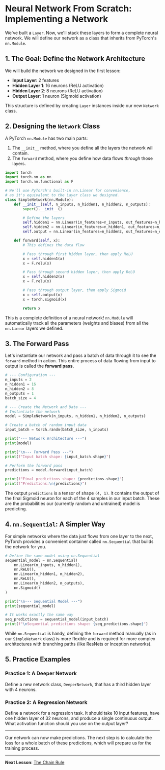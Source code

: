 # Neural Network From Scratch: Implementing a Network

We've built a `Layer`. Now, we'll stack these layers to form a complete neural network. We will define our network as a class that inherits from PyTorch's `nn.Module`.

## 1. The Goal: Define the Network Architecture

We will build the network we designed in the first lesson:
- **Input Layer**: 2 features
- **Hidden Layer 1**: 16 neurons (ReLU activation)
- **Hidden Layer 2**: 8 neurons (ReLU activation)
- **Output Layer**: 1 neuron (Sigmoid activation)

This structure is defined by creating `Layer` instances inside our new `Network` class.

## 2. Designing the `Network` Class

A PyTorch `nn.Module` has two main parts:
1.  The `__init__` method, where you define all the layers the network will contain.
2.  The `forward` method, where you define how data flows *through* those layers.

```python
import torch
import torch.nn as nn
import torch.nn.functional as F

# We'll use PyTorch's built-in nn.Linear for convenience,
# as it's equivalent to the Layer class we designed.
class SimpleNetwork(nn.Module):
    def __init__(self, n_inputs, n_hidden1, n_hidden2, n_outputs):
        super().__init__()

        # Define the layers
        self.hidden1 = nn.Linear(in_features=n_inputs, out_features=n_hidden1)
        self.hidden2 = nn.Linear(in_features=n_hidden1, out_features=n_hidden2)
        self.output = nn.Linear(in_features=n_hidden2, out_features=n_outputs)

    def forward(self, x):
        # This defines the data flow

        # Pass through first hidden layer, then apply ReLU
        x = self.hidden1(x)
        x = F.relu(x)

        # Pass through second hidden layer, then apply ReLU
        x = self.hidden2(x)
        x = F.relu(x)

        # Pass through output layer, then apply Sigmoid
        x = self.output(x)
        x = torch.sigmoid(x)

        return x
```

This is a complete definition of a neural network! `nn.Module` will automatically track all the parameters (weights and biases) from all the `nn.Linear` layers we defined.

## 3. The Forward Pass

Let's instantiate our network and pass a batch of data through it to see the `forward` method in action. This entire process of data flowing from input to output is called the **forward pass**.

```python
# --- Configuration ---
n_inputs = 2
n_hidden1 = 16
n_hidden2 = 8
n_outputs = 1
batch_size = 4

# --- Create the Network and Data ---
# Instantiate the network
model = SimpleNetwork(n_inputs, n_hidden1, n_hidden2, n_outputs)

# Create a batch of random input data
input_batch = torch.randn(batch_size, n_inputs)

print("--- Network Architecture ---")
print(model)

print("\n--- Forward Pass ---")
print(f"Input batch shape: {input_batch.shape}")

# Perform the forward pass
predictions = model.forward(input_batch)

print(f"Final predictions shape: {predictions.shape}")
print(f"Predictions:\n{predictions}")
```

The output `predictions` is a tensor of shape `(4, 1)`. It contains the output of the final Sigmoid neuron for each of the 4 samples in our input batch. These are the probabilities our (currently random and untrained) model is predicting.

## 4. `nn.Sequential`: A Simpler Way

For simple networks where the data just flows from one layer to the next, PyTorch provides a convenient container called `nn.Sequential` that builds the network for you.

```python
# Define the same model using nn.Sequential
sequential_model = nn.Sequential(
    nn.Linear(n_inputs, n_hidden1),
    nn.ReLU(),
    nn.Linear(n_hidden1, n_hidden2),
    nn.ReLU(),
    nn.Linear(n_hidden2, n_outputs),
    nn.Sigmoid()
)

print("\n--- Sequential Model ---")
print(sequential_model)

# It works exactly the same way
seq_predictions = sequential_model(input_batch)
print(f"\nSequential predictions shape: {seq_predictions.shape}")
```
 While `nn.Sequential` is handy, defining the `forward` method manually (as in our `SimpleNetwork` class) is more flexible and is required for more complex architectures with branching paths (like ResNets or Inception networks).

## 5. Practice Examples

### Practice 1: A Deeper Network
Define a new network class, `DeeperNetwork`, that has a third hidden layer with 4 neurons.

### Practice 2: A Regression Network
Define a network for a regression task. It should take 10 input features, have one hidden layer of 32 neurons, and produce a single continuous output. What activation function should you use on the output layer?

---

Our network can now make predictions. The next step is to calculate the loss for a whole batch of these predictions, which will prepare us for the training process.

---

**Next Lesson**: [The Chain Rule](04_the_chain_rule.md)

```
